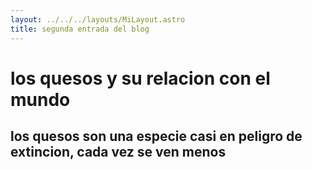 ```yaml
---
layout: ../../../layouts/MiLayout.astro
title: segunda entrada del blog
---
```

# los quesos y su relacion con el mundo
## los quesos son una especie casi en peligro de extincion, cada vez se ven menos